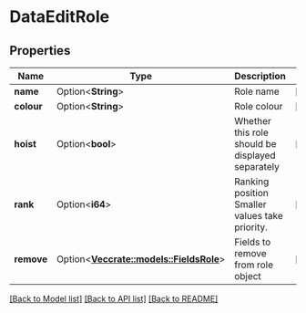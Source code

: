 # DataEditRole

## Properties

Name | Type | Description | Notes
------------ | ------------- | ------------- | -------------
**name** | Option<**String**> | Role name | [optional]
**colour** | Option<**String**> | Role colour | [optional]
**hoist** | Option<**bool**> | Whether this role should be displayed separately | [optional]
**rank** | Option<**i64**> | Ranking position  Smaller values take priority. | [optional]
**remove** | Option<[**Vec<crate::models::FieldsRole>**](FieldsRole.md)> | Fields to remove from role object | [optional]

[[Back to Model list]](../README.md#documentation-for-models) [[Back to API list]](../README.md#documentation-for-api-endpoints) [[Back to README]](../README.md)


